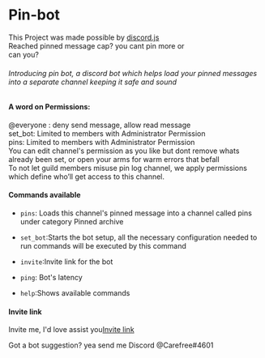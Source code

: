 # Pin-bot
This Project was made possible by [discord.js](https://discord.js.org/#/)<br>
Reached pinned message cap? you cant pin more or<br>
can you?<br>
###### Introducing pin bot, a discord bot which helps load your pinned messages into a separate channel keeping it safe and sound
#### A word on Permissions:
@everyone : deny send message, allow read message<br>
set_bot: Limited to members with Administrator Permission<br>
pins: Limited to members with Administrator Permission<br>
You can edit channel's permission as you like but dont remove whats already been set, or open your arms for warm errors that befall<br>
To not let guild members misuse pin log channel, we apply permissions which define who’ll get access to this channel. 

#### Commands available

- ``pins``: Loads this channel's pinned message into a channel called pins under category Pinned archive

- ``set_bot``:Starts the bot setup, all the necessary configuration needed to run commands will be executed by this command

- ``invite``:Invite link for the bot

- ``ping``: Bot's latency

- ``help``:Shows available commands


#### Invite link
Invite me, I'd love assist you[Invite link](https://discordapp.com/api/oauth2/authorize?client_id=558284533326413836&permissions=470150257&scope=bot)<br>

Got a bot suggestion? yea send me Discord @Carefree#4601